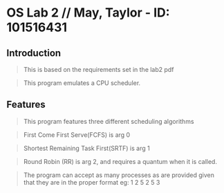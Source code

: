 # OS Lab 2 // May, Taylor - ID: 101516431

## Introduction

> This is based on the requirements set in the lab2 pdf

> This program emulates a CPU scheduler.

## Features

> This program features three different scheduling algorithms

> First Come First Serve(FCFS) is arg 0

> Shortest Remaining Task First(SRTF) is arg 1

> Round Robin (RR) is arg 2, and requires a quantum when it is called.

> The program can accept as many processes as are provided given that they are in the proper format
	eg: 1	2	5
		2	5	3